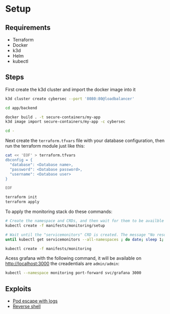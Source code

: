 # Setup

## Requirements

- Terraform
- Docker
- k3d
- Helm
- kubectl

## Steps

First create the k3d cluster and import the docker image into it

```bash
k3d cluster create cybersec --port '8080:80@loadbalancer'

cd app/backend

docker build . -t secure-containers/my-app
k3d image import secure-containers/my-app -c cybersec

cd -
```

Next create the `terraform.tfvars` file with your database configuration, then run the terraform module just like this:

```bash
cat << 'EOF' > terraform.tfvars
dbconfig = {
  "database": <Database name>,
  "password": <Database password>,
  "username": <Database user>
}

EOF

terraform init
terraform apply
```


To apply the monitoring stack do these commands: 

```bash
# Create the namespace and CRDs, and then wait for them to be availble before creating the remaining resources
kubectl create -f manifests/monitoring/setup

# Wait until the "servicemonitors" CRD is created. The message "No resources found" means success in this context.
until kubectl get servicemonitors --all-namespaces ; do date; sleep 1; echo ""; done

kubectl create -f manifests/monitoring
```

Acess grafana with the following command, it will be available on [http://localhost:3000](http://localhost:3000) the creadentials are `admin/admin`:

```bash
kubectl --namespace monitoring port-forward svc/grafana 3000
```


## Exploits 

- [Pod escape with logs](https://github.com/danielsagi/kube-pod-escape)
- [Reverse shell](https://sysdig.com/learn-cloud-native/detection-and-response/what-is-a-reverse-shell/)
